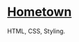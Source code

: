 # [Hometown](https://danilocanuto.github.io/Hometown)

<file src="index.html"/>

HTML, CSS, Styling.
